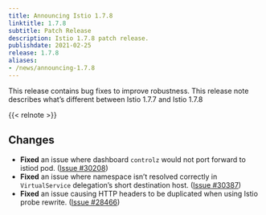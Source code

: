 ```yaml
---
title: Announcing Istio 1.7.8
linktitle: 1.7.8
subtitle: Patch Release
description: Istio 1.7.8 patch release.
publishdate: 2021-02-25
release: 1.7.8
aliases:
- /news/announcing-1.7.8
---
```


This release contains bug fixes to improve robustness. This release note describes what’s different between Istio 1.7.7 and Istio 1.7.8

{{< relnote >}}

## Changes

- **Fixed** an issue where dashboard `controlz` would not port forward to istiod pod.
  ([Issue #30208](https://github.com/istio/istio/issues/30208))
- **Fixed** an issue where namespace isn’t resolved correctly in `VirtualService` delegation’s short destination host.
  ([Issue #30387](https://github.com/istio/istio/issues/30387))
- **Fixed** an issue causing HTTP headers to be duplicated when using Istio probe rewrite.
  ([Issue #28466](https://github.com/istio/istio/issues/28466))
